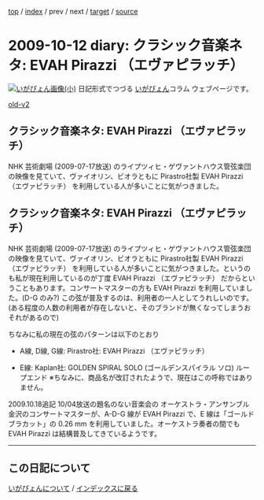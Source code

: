 [top](https://igapyon.github.io/diary/) 
 / [index](https://igapyon.github.io/diary/2009/index.html) 
 / prev 
 / next 
 / [target](https://igapyon.github.io/diary/2009/ig091012.html) 
 / [source](https://github.com/igapyon/diary/blob/gh-pages/2009/ig091012.html.src.md) 

2009-10-12 diary: クラシック音楽ネタ: EVAH Pirazzi （エヴァピラッチ）
=====================================================================================================
[![いがぴょん画像(小)](https://igapyon.github.io/diary/images/iga200306s.jpg "いがぴょん")](https://igapyon.github.io/diary/memo/memoigapyon.html) 日記形式でつづる [いがぴょん](https://igapyon.github.io/diary/memo/memoigapyon.html)コラム ウェブページです。

[old-v2](ig091012-orig.html)

## クラシック音楽ネタ: EVAH Pirazzi （エヴァピラッチ）

NHK 芸術劇場 (2009-07-17放送) のライプツィヒ・ゲヴァントハウス管弦楽団の映像を見ていて、ヴァイオリン、ビオラともに Pirastro社製 EVAH Pirazzi （エヴァピラッチ） を利用している人が多いことに気がつきました。


## クラシック音楽ネタ: EVAH Pirazzi （エヴァピラッチ）

NHK 芸術劇場 (2009-07-17放送) のライプツィヒ・ゲヴァントハウス管弦楽団の映像を見ていて、ヴァイオリン、ビオラともに Pirastro社製
EVAH Pirazzi （エヴァピラッチ） を利用している人が多いことに気がつきました。というのも私が現在利用しているのが丁度 EVAH Pirazzi （エヴァピラッチ） だからということもあります。コンサートマスターの方も EVAH
Pirazzi を利用していました。(D-G のみ?) この弦が普及するのは、利用者の一人としてうれしいのです。(ある程度の人数の利用者が存在しないと、そのブランドが無くなってしまうおそれがあるので)

ちなみに私の現在の弦のパターンは以下のとおり

* A線, D線, G線: Pirastro社: EVAH Pirazzi （エヴァピラッチ）
    
* E線: Kaplan社: GOLDEN SPIRAL SOLO (ゴールデンスパイラル ソロ) ループエンド
  ※ちなみに、商品名が改訂されたようで、現在はこの呼称ではありません。
  

2009.10.18追記 10/04放送の題名のない音楽会の オーケストラ・アンサンブル金沢のコンサートマスターが、A-D-G 線が EVAH Pirazzi で、E 線は「ゴールド ブラカット」の 0.26 mm を利用していました。オーケストラ奏者の間でも EVAH Pirazzi は結構普及してきているようです。


----------------------------------------------------------------------------------------------------

## この日記について
[いがぴょんについて](https://igapyon.github.io/diary/memo/memoigapyon.html) / [インデックスに戻る](https://igapyon.github.io/diary/idxall.html)
